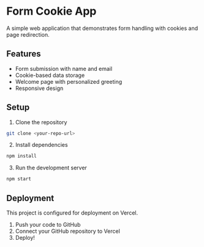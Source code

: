# Form Cookie App

A simple web application that demonstrates form handling with cookies and page redirection.

## Features

- Form submission with name and email
- Cookie-based data storage
- Welcome page with personalized greeting
- Responsive design

## Setup

1. Clone the repository
```bash
git clone <your-repo-url>
```

2. Install dependencies
```bash
npm install
```

3. Run the development server
```bash
npm start
```

## Deployment

This project is configured for deployment on Vercel.

1. Push your code to GitHub
2. Connect your GitHub repository to Vercel
3. Deploy!
